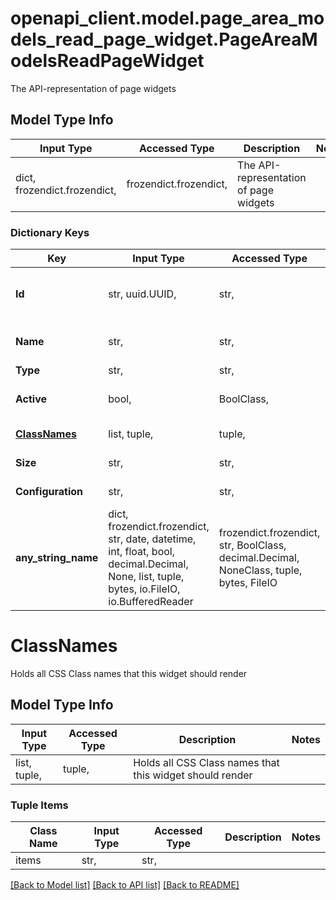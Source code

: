 # openapi_client.model.page_area_models_read_page_widget.PageAreaModelsReadPageWidget

The API-representation of page widgets

## Model Type Info
Input Type | Accessed Type | Description | Notes
------------ | ------------- | ------------- | -------------
dict, frozendict.frozendict,  | frozendict.frozendict,  | The API-representation of page widgets | 

### Dictionary Keys
Key | Input Type | Accessed Type | Description | Notes
------------ | ------------- | ------------- | ------------- | -------------
**Id** | str, uuid.UUID,  | str,  | The IDs of widgets are immutable (determined by each view model implementation, in the namespace Carismar.Core) | [optional] value must be a uuid
**Name** | str,  | str,  | The static name of this widget. Used to translate into icons, or to append to css-classes. | [optional] 
**Type** | str,  | str,  | The name of the widget-type | [optional] 
**Active** | bool,  | BoolClass,  | Decides if this {PageArea.Models.Read.PageWidget} is active or not | [optional] 
**[ClassNames](#ClassNames)** | list, tuple,  | tuple,  | Holds all CSS Class names that this widget should render | [optional] 
**Size** | str,  | str,  | The fractional size for this widget in it&#x27;s container. | [optional] 
**Configuration** | str,  | str,  | The configuration for this {PageArea.Models.Read.PageWidget} | [optional] 
**any_string_name** | dict, frozendict.frozendict, str, date, datetime, int, float, bool, decimal.Decimal, None, list, tuple, bytes, io.FileIO, io.BufferedReader | frozendict.frozendict, str, BoolClass, decimal.Decimal, NoneClass, tuple, bytes, FileIO | any string name can be used but the value must be the correct type | [optional]

# ClassNames

Holds all CSS Class names that this widget should render

## Model Type Info
Input Type | Accessed Type | Description | Notes
------------ | ------------- | ------------- | -------------
list, tuple,  | tuple,  | Holds all CSS Class names that this widget should render | 

### Tuple Items
Class Name | Input Type | Accessed Type | Description | Notes
------------- | ------------- | ------------- | ------------- | -------------
items | str,  | str,  |  | 

[[Back to Model list]](../../README.md#documentation-for-models) [[Back to API list]](../../README.md#documentation-for-api-endpoints) [[Back to README]](../../README.md)

